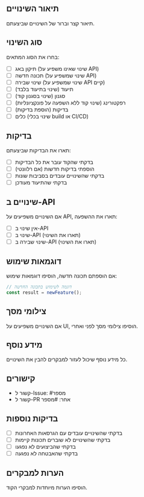 ## תיאור השינויים
תיאור קצר וברור של השינויים שביצעתם.

## סוג השינוי
בחרו את הסוג המתאים:
- [ ] תיקון באג (שינוי שאינו משפיע על API)
- [ ] תכונה חדשה (שינוי שמשפיע על API)
- [ ] שינוי שבירה (שינוי שמשפיע על API קיים)
- [ ] תיעוד (שינוי בתיעוד בלבד)
- [ ] סגנון (שינוי בסגנון קוד)
- [ ] רפקטורינג (שינוי קוד ללא השפעה על פונקציונליות)
- [ ] בדיקות (הוספת בדיקות)
- [ ] כלים (שינוי בכלי build או CI/CD)

## בדיקות
תארו את הבדיקות שביצעתם:
- [ ] בדקתי שהקוד עובר את כל הבדיקות
- [ ] הוספתי בדיקות חדשות (אם רלוונטי)
- [ ] בדקתי שהשינויים עובדים בסביבות שונות
- [ ] בדקתי שהתיעוד מעודכן

## שינויים ב-API
אם השינויים משפיעים על API, תארו את ההשפעה:
- [ ] אין שינוי ב-API
- [ ] שינוי ב-API (תארו את השינוי)
- [ ] שינוי שבירה ב-API (תארו את השינוי)

## דוגמאות שימוש
אם הוספתם תכונה חדשה, הוסיפו דוגמאות שימוש:

```javascript
// דוגמה לשימוש בתכונה החדשה
const result = newFeature();
```

## צילומי מסך
אם השינויים משפיעים על UI, הוסיפו צילומי מסך לפני ואחרי.

## מידע נוסף
כל מידע נוסף שיכול לעזור למבקרים להבין את השינויים.

## קישורים
- קשור ל-Issue: #מספר
- קשור ל-PR אחר: #מספר

## בדיקות נוספות
- [ ] בדקתי שהשינויים עובדים עם הגרסאות האחרונות
- [ ] בדקתי שהשינויים לא שוברים תכונות קיימות
- [ ] בדקתי שהביצועים לא נפגעו
- [ ] בדקתי שהאבטחה לא נפגעה

## הערות למבקרים
הוסיפו הערות מיוחדות למבקרי הקוד.
